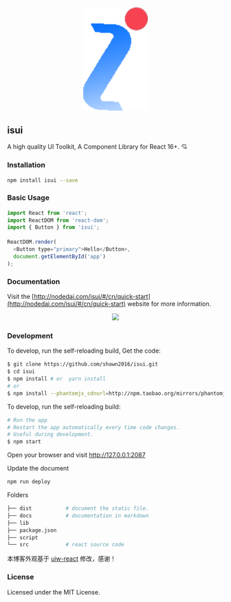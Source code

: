 <p align="center">
  <a href="https://github.com/shawn2016/isui.git">
    <img width="150" src="https://github.com/shawn2016/icons/blob/master/favicon.png?sanitize=true">
  </a>
</p>

isui
---

A high quality UI Toolkit, A Component Library for React 16+. 💘

### Installation

```bash
npm install isui --save
```

### Basic Usage

```js
import React from 'react';
import ReactDOM from 'react-dom';
import { Button } from 'isui';

ReactDOM.render(
  <Button type="primary">Hello</Button>, 
  document.getElementById('app')
);
```

### Documentation

Visit the [http://nodedai.com/isui/#/cn/quick-start](http://nodedai.com/isui/#/cn/quick-start) website for more information.

<p align="center">
<a href="https://github.com/shawn2016/isui.git"><img src="https://github.com/shawn2016/isui/blob/master/demo.png" /></a>
</p>

### Development

To develop, run the self-reloading build, Get the code:

```bash
$ git clone https://github.com/shawn2016/isui.git
$ cd isui
$ npm install # or  yarn install
# or
$ npm install --phantomjs_cdnurl=http://npm.taobao.org/mirrors/phantomjs
```

To develop, run the self-reloading build:

```bash
# Run the app
# Restart the app automatically every time code changes. 
# Useful during development.
$ npm start
```

Open your browser and visit http://127.0.0.1:2087

Update the document

```bash
npm run deploy
```

Folders

```bash
├── dist           # document the static file.
├── docs           # documentation in markdown
├── lib            
├── package.json
├── script
└── src            # react source code 
```

本博客外观基于 [uiw-react](https://github.com/uiw-react/uiw.git) 修改，感谢！

### License

Licensed under the MIT License.